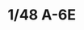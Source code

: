 ---
title: "1/48 A-6E    "
price: TBA
desc: ""
img_path: "/assets/img/KIN48023.jpg"
brand: AMMO
available: false
special_offer: false
new: false
soon: false
cat: "Plasticne-Makete"
subcat: "PM-KINETIC"
subsubcat: ""
sifra: "KIN48023"
---